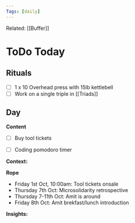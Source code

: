 ```yaml
---
Tags: [daily]
---
```

Related: [[Buffer]]
# ToDo Today

## Rituals
- [ ] 1 x 10 Overhead press with 15lb kettlebell
- [ ] Work on a single triple in [[Triads]]

## Day
**Content**
- [ ] Buy tool tickets
- [ ] Coding pomodoro timer


**Context:**


**Rope**
- Friday 1st Oct, 10:00am: Tool tickets onsale
- Thursday 7th Oct: Microsolidarity retrospective
- Thursday 7-11th Oct: Amit is around
- Friday 8th Oct: Amit brekfast/lunch introduction

**Insights:**